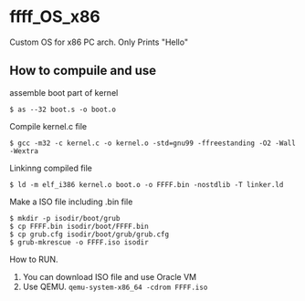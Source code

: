 # ffff_OS_x86
Custom OS for x86 PC arch. Only Prints  "Hello"

## How to compuile and use


assemble boot part of kernel

```$ as --32 boot.s -o boot.o```

Compile kernel.c file

```$ gcc -m32 -c kernel.c -o kernel.o -std=gnu99 -ffreestanding -O2 -Wall -Wextra```

Linkinng compiled file

```$ ld -m elf_i386 kernel.o boot.o -o FFFF.bin -nostdlib -T linker.ld```

Make a ISO file including .bin file

```
$ mkdir -p isodir/boot/grub
$ cp FFFF.bin isodir/boot/FFFF.bin
$ cp grub.cfg isodir/boot/grub/grub.cfg
$ grub-mkrescue -o FFFF.iso isodir
```

How to RUN. 
1. You can download ISO file and use Oracle VM
2. Use QEMU. `qemu-system-x86_64 -cdrom FFFF.iso`
